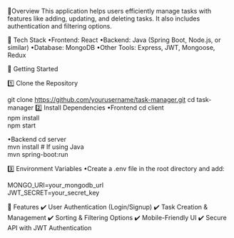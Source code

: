 🌟Overview
This application helps users efficiently manage tasks with features like adding, updating, and deleting tasks. It also includes authentication and filtering options.

🔧 Tech Stack
•Frontend: React
•Backend: Java (Spring Boot, Node.js, or similar)
•Database: MongoDB
•Other Tools: Express, JWT, Mongoose, Redux

🚀 Getting Started

1️⃣ Clone the Repository

git clone https://github.com/yourusername/task-manager.git
cd task-manager
2️⃣ Install Dependencies
•Frontend
 cd client  
 npm install  
 npm start  

•Backend
 cd server  
 mvn install  # If using Java  
 mvn spring-boot:run 

3️⃣ Environment Variables
•Create a .env file in the root directory and add:

 MONGO_URI=your_mongodb_url  
 JWT_SECRET=your_secret_key

📌 Features
✔️ User Authentication (Login/Signup)
✔️ Task Creation & Management
✔️ Sorting & Filtering Options
✔️ Mobile-Friendly UI
✔️ Secure API with JWT Authentication
